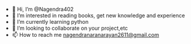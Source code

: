 - 👋 Hi, I’m @Nagendra402
- 👀 I’m interested in  reading books, get new knowledge and experience
- 🌱 I’m currently learning  python
- 💞️ I’m looking to collaborate on your project,etc
- 📫 How to reach me nagendranaranarayan2611@gmail.com

<!---
Nagendra402/Nagendra402 is a ✨ special ✨ repository because its `README.md` (this file) appears on your GitHub profile.
You can click the Preview link to take a look at your changes.
--->
